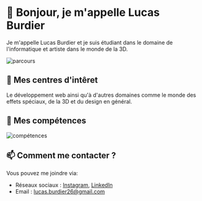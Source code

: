 <h1>👋 Bonjour, je m'appelle Lucas Burdier</h1>
<p>Je m'appelle Lucas Burdier et je suis étudiant dans le domaine de l'informatique et artiste dans le monde de la 3D.</p>
<img src="https://github.com/lburdier/lburdier/assets/156812285/b0ac3e69-00b0-4ab7-9dba-cba3468c9b5c)" alt="parcours">

<h2>👀 Mes centres d'intêret</h2>
<p>Le développement web ainsi qu'à d'autres domaines comme le monde des effets spéciaux, de la 3D et du design en général.</p>

<h2>💪 Mes compétences</h2>
<img src="https://github.com/lburdier/lburdier/assets/156812285/5d046b31-5fcd-47a1-849d-b8e58f5887ab" alt="compétences">

<h2>📫 Comment me contacter ?</h2>
<p>Vous pouvez me joindre via:</p>
<ul>
    <li>Réseaux sociaux : <a href="https://www.instagram.com/luki_prox/" target="_blank">Instagram</a>, <a href="https://www.linkedin.com/in/lucasburdier/" target="_blank">LinkedIn</a></li>
    <li>Email : <a href="mailto:lucas.burdier26@gmail.com">lucas.burdier26@gmail.com</a></li>
</ul>
